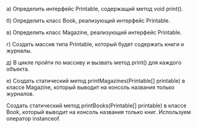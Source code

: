 а) Определить интерфейс Printable, содержащий метод void print().

б) Определить класс Book, реализующий интерфейс Printable.

в) Определить класс Magazine, реализующий интерфейс Printable.

г) Создать массив типа Printable, который будет содержать книги и журналы.

д) В цикле пройти по массиву и вызвать метод print() для каждого объекта.

е) Создать статический метод printMagazines(Printable[] printable) в классе Magazine, который выводит на консоль
названия только журналов.

Создать статический метод printBooks(Printable[] printable) в классе Book, который выводит на консоль названия только
книг. Используем оператор instanceof. 